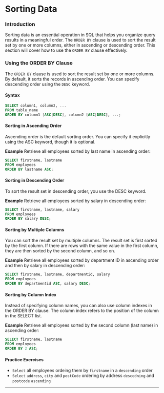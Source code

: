 # Sorting Data

### Introduction
Sorting data is an essential operation in SQL that helps you organize query results in a meaningful order. The `ORDER BY` clause is used to sort the result set by one or more columns, either in ascending or descending order. This section will cover how to use the `ORDER BY` clause effectively.

### Using the ORDER BY Clause
The `ORDER BY` clause is used to sort the result set by one or more columns. By default, it sorts the records in ascending order. You can specify descending order using the `DESC` keyword.

#### Syntax
```sql
SELECT column1, column2, ...
FROM table_name
ORDER BY column1 [ASC|DESC], column2 [ASC|DESC], ...;
```

#### Sorting in Ascending Order
Ascending order is the default sorting order. You can specify it explicitly using the ASC keyword, though it is optional.

**Example**
Retrieve all employees sorted by last name in ascending order:

```sql
SELECT firstname, lastname
FROM employees
ORDER BY lastname ASC;
```

#### Sorting in Descending Order
To sort the result set in descending order, you use the DESC keyword.

**Example**
Retrieve all employees sorted by salary in descending order:

```sql
SELECT firstname, lastname, salary
FROM employees
ORDER BY salary DESC;
```

#### Sorting by Multiple Columns
You can sort the result set by multiple columns. The result set is first sorted by the first column. If there are rows with the same value in the first column, they are then sorted by the second column, and so on.

**Example**
Retrieve all employees sorted by department ID in ascending order and then by salary in descending order:

```sql
SELECT firstname, lastname, departmentid, salary
FROM employees
ORDER BY departmentid ASC, salary DESC;
```

#### Sorting by Column Index
Instead of specifying column names, you can also use column indexes in the ORDER BY clause. The column index refers to the position of the column in the SELECT list.

**Example**
Retrieve all employees sorted by the second column (last name) in ascending order:

```sql
SELECT firstname, lastname
FROM employees
ORDER BY 2 ASC;
```

#### Practice Exercises
* `Select` all employees ordeing them by `firstname` in a `descending` order
* `Select` `address`, `city` and `postCode` ordering by address `descedning` and `postcode` `ascending` 


---